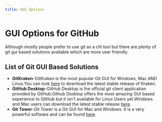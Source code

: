 ```yaml
---
title: GUI Options
---
```

# GUI Options for GitHub

Although mostly people prefer to use git as a clit tool but there are plenty of git gui based solutions available which are more user friendly.

## List of Git GUI Based Solutions

* **GitKraken**-GitKraken is the most popular Git GUI for Windows, Mac AND Linux.You can look [here](https://www.gitkraken.com/) to download the latest stable release of Kraken.
* **GitHub Desktop**-GitHub Desktop is the official git client application provided by GitHub.Github Desktop offers the most amazing GUI based experience to GitHub but it isn't available for Linux Users yet.Windows and Mac users can download the latest stable release [here](https://desktop.github.com/).
* **Git Tower**-Git Tower is a Git GUI for Mac and Windows. It is a very powerful software and can be found [here](https://www.git-tower.com/mac/).
